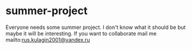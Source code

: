 # summer-project
Everyone needs some summer project. I don't know what it should be but maybe it will be interesting. If you want to collaborate mail me mailto:rus.kulagin2001@yandex.ru


